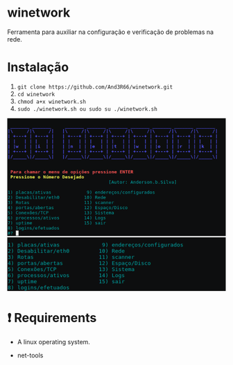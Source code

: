 # winetwork
 Ferramenta para auxiliar na configuração e verificação de problemas na rede.

# Instalação 
<ol>
<li><code>git clone https://github.com/And3R66/winetwork.git</code></li>
<li><code>cd winetwork</code></li>
<li><code>chmod a+x winetwork.sh</code></li>
<li><code>sudo ./winetwork.sh ou sudo su ./winetwork.sh</code></li>
</ol>
<img src="https://raw.githubusercontent.com/And3R66/winetwork/master/1.png">
<img src="https://raw.githubusercontent.com/And3R66/winetwork/master/2.png">

# :exclamation: Requirements

<ul>
<li>
<p>A linux operating system.</p>
</li>
<li>
<p>net-tools
</p>
</li>
</ul>
